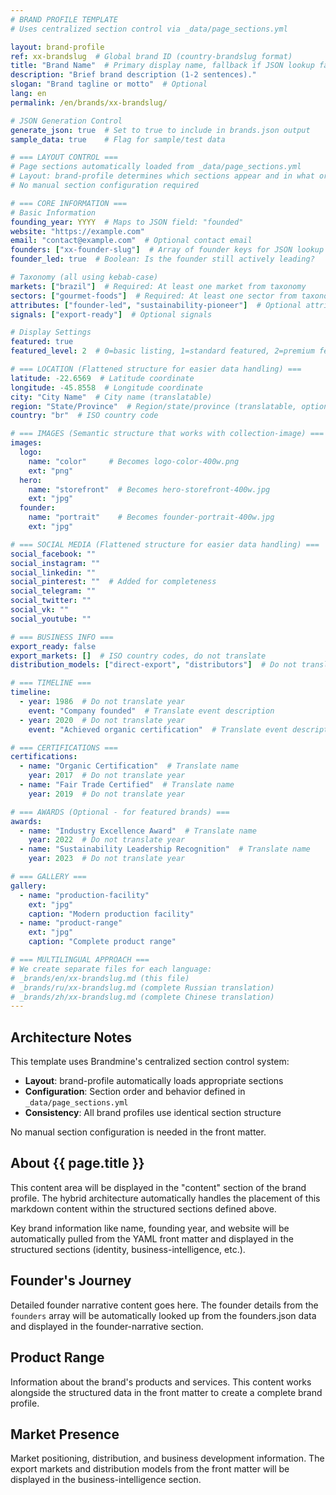 ```yaml
---
# BRAND PROFILE TEMPLATE
# Uses centralized section control via _data/page_sections.yml

layout: brand-profile
ref: xx-brandslug  # Global brand ID (country-brandslug format)
title: "Brand Name"  # Primary display name, fallback if JSON lookup fails
description: "Brief brand description (1-2 sentences)."
slogan: "Brand tagline or motto"  # Optional
lang: en
permalink: /en/brands/xx-brandslug/

# JSON Generation Control
generate_json: true  # Set to true to include in brands.json output
sample_data: true    # Flag for sample/test data

# === LAYOUT CONTROL ===
# Page sections automatically loaded from _data/page_sections.yml
# Layout: brand-profile determines which sections appear and in what order
# No manual section configuration required

# === CORE INFORMATION ===
# Basic Information
founding_year: YYYY  # Maps to JSON field: "founded"
website: "https://example.com"
email: "contact@example.com"  # Optional contact email
founders: ["xx-founder-slug"]  # Array of founder keys for JSON lookup
founder_led: true  # Boolean: Is the founder still actively leading?

# Taxonomy (all using kebab-case)
markets: ["brazil"]  # Required: At least one market from taxonomy
sectors: ["gourmet-foods"]  # Required: At least one sector from taxonomy
attributes: ["founder-led", "sustainability-pioneer"]  # Optional attributes
signals: ["export-ready"]  # Optional signals

# Display Settings
featured: true
featured_level: 2  # 0=basic listing, 1=standard featured, 2=premium featured

# === LOCATION (Flattened structure for easier data handling) ===
latitude: -22.6569  # Latitude coordinate
longitude: -45.8558  # Longitude coordinate
city: "City Name"  # City name (translatable)
region: "State/Province"  # Region/state/province (translatable, optional)
country: "br"  # ISO country code

# === IMAGES (Semantic structure that works with collection-image) ===
images:
  logo:
    name: "color"     # Becomes logo-color-400w.png
    ext: "png"
  hero:
    name: "storefront"  # Becomes hero-storefront-400w.jpg
    ext: "jpg"
  founder:
    name: "portrait"    # Becomes founder-portrait-400w.jpg
    ext: "jpg"

# === SOCIAL MEDIA (Flattened structure for easier data handling) ===
social_facebook: ""
social_instagram: ""
social_linkedin: ""
social_pinterest: ""  # Added for completeness
social_telegram: ""
social_twitter: ""
social_vk: ""
social_youtube: ""

# === BUSINESS INFO ===
export_ready: false
export_markets: []  # ISO country codes, do not translate
distribution_models: ["direct-export", "distributors"]  # Do not translate codes

# === TIMELINE ===
timeline:
  - year: 1986  # Do not translate year
    event: "Company founded"  # Translate event description
  - year: 2020  # Do not translate year
    event: "Achieved organic certification"  # Translate event description

# === CERTIFICATIONS ===
certifications:
  - name: "Organic Certification"  # Translate name
    year: 2017  # Do not translate year
  - name: "Fair Trade Certified"  # Translate name
    year: 2019  # Do not translate year

# === AWARDS (Optional - for featured brands) ===
awards:
  - name: "Industry Excellence Award"  # Translate name
    year: 2022  # Do not translate year
  - name: "Sustainability Leadership Recognition"  # Translate name
    year: 2023  # Do not translate year

# === GALLERY ===
gallery:
  - name: "production-facility"
    ext: "jpg"
    caption: "Modern production facility"
  - name: "product-range"
    ext: "jpg"
    caption: "Complete product range"

# === MULTILINGUAL APPROACH ===
# We create separate files for each language:
# _brands/en/xx-brandslug.md (this file)
# _brands/ru/xx-brandslug.md (complete Russian translation)
# _brands/zh/xx-brandslug.md (complete Chinese translation)
---
```


## Architecture Notes

This template uses Brandmine's centralized section control system:

- **Layout**: brand-profile automatically loads appropriate sections
- **Configuration**: Section order and behavior defined in `_data/page_sections.yml`
- **Consistency**: All brand profiles use identical section structure

No manual section configuration is needed in the front matter.

## About {{ page.title }}

This content area will be displayed in the "content" section of the brand profile. The hybrid architecture automatically handles the placement of this markdown content within the structured sections defined above.

Key brand information like name, founding year, and website will be automatically pulled from the YAML front matter and displayed in the structured sections (identity, business-intelligence, etc.).

## Founder's Journey

Detailed founder narrative content goes here. The founder details from the `founders` array will be automatically looked up from the founders.json data and displayed in the founder-narrative section.

## Product Range

Information about the brand's products and services. This content works alongside the structured data in the front matter to create a complete brand profile.

## Market Presence

Market positioning, distribution, and business development information. The export markets and distribution models from the front matter will be displayed in the business-intelligence section.

